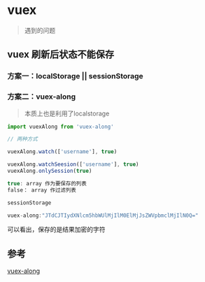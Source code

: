# vuex

> 遇到的问题

## vuex 刷新后状态不能保存

### 方案一：localStorage || sessionStorage


### 方案二：vuex-along

> 本质上也是利用了localstorage

```js
import vuexAlong from 'vuex-along'

// 两种方式

vuexAlong.watch(['username'], true)

vuexAlong.watchSeesion(['username'], true)
vuexAlong.onlySession(true)

true: array 作为要保存的列表
false： array 作过滤列表

sessionStorage

vuex-along:"JTdCJTIydXNlcm5hbWUlMjIlM0ElMjJsZWVpbmclMjIlN0Q="

```

可以看出，保存的是结果加密的字符

## 参考

[vuex-along](https://github.com/boenfu/vuex-along)